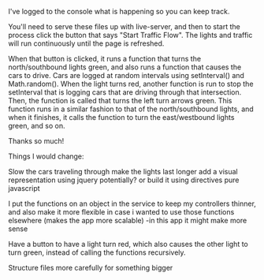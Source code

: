  I've logged to the console what is happening so you can keep track.

You'll need to serve these files up with live-server, and then to start the process click the button that says "Start Traffic Flow". The lights and traffic will run continuously until the page is refreshed.

When that button is clicked, it runs a function that turns the north/southbound lights green, and also runs a function that causes the cars to drive. Cars are logged at random intervals using setInterval() and Math.random(). When the light turns red, another function is run to stop the setInterval that is logging cars that are driving through that intersection. Then, the function is called that turns the left turn arrows green. This function runs in a similar fashion to that of the north/southbound lights, and when it finishes, it calls the function to turn the east/westbound lights green, and so on.

Thanks so much!

Things I would change:

Slow the cars traveling through
make the lights last longer
add a visual representation using jquery potentially?
  or build it using directives
  pure javascript

I put the functions on an object in the service to keep my controllers thinner, and also make it more flexible in case i wanted to use those functions elsewhere (makes the app more scalable)
  -in this app it might make more sense

Have a button to have a light turn red, which also causes the other light to turn green, instead of calling the functions recursively.

Structure files more carefully for something bigger
